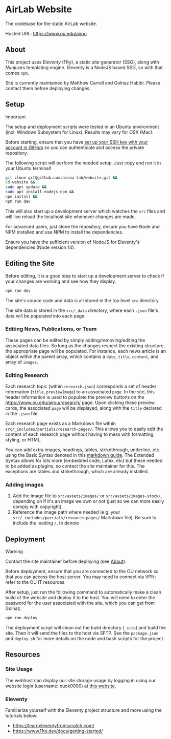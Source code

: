 # AirLab Website

The codebase for the static AirLab website.

Hosted URL: https://www.ou.edu/airou

## About

This project uses *Eleventy* (11ty), a static site generator (SSG), along with *Nunjucks* templating engine. Eleventy is a NodeJS based SSG, so with that comes `npm`.

Site is currently maintained by Matthew Carroll and Golnaz Habibi. Please contact them before deploying changes.

## Setup

> [!IMPORTANT]
> The setup and deployment scripts were tested in an Ubuntu environment (incl. Windows Subsystem for Linux). Results may vary for OSX (Mac).

Before starting, ensure that you have [set up your SSH key with your account in GitHub](https://docs.github.com/en/authentication/connecting-to-github-with-ssh) so you can authenticate and access the private repository.

The following script will perform the needed setup. Just copy and run it in your Ubuntu terminal!

```bash
git clone git@github.com:airou-lab/website.git &&
cd website &&
sudo apt update &&
sudo apt install nodejs npm &&
npm install &&
npm run dev
```

This will also start up a development server which watches the `src` files and will live reload the localhost site whenever changes are made.

For advanced users, just clone the repository, ensure you have Node and NPM installed and use NPM to install the dependencies.

Ensure you have the sufficient version of NodeJS for Eleventy's dependencies (Node version 14).

## Editing the Site

Before editing, it is a good idea to start up a development server to check if your changes are working and see how they display.

```bash
npm run dev
```

The site's source code and data is all stored in the top level `src` directory.

The site data is stored in the `src/_data` directory, where each `.json` file's data will be populated into each page.

### Editing News, Publications, or Team
These pages can be edited by simply adding/removing/editing the associated data files. So long as the changes respect the existing structure, the appropriate page will be populated. For instance, each news article is an object within the parent array, which contains a `date`, `title`, `content`, and array of `images`.

### Editing Research
Each research topic (within `research.json`) corresponds a set of header information (`title`, `previewImage`) to an associated `page`. In the site, this header information is used to populate the preview buttons on the https://www.ou.edu/airou/research/ page. Upon clicking these preview cards, the associated `page` will be displayed, along with the `title` declared in the `.json` file.

Each research page exists as a Markdown file within `src/_includes/partials/research-pages/`. This allows you to easily edit the content of each research page without having to mess with formatting, styling, or HTML. 

You can add extra images, headings, tables, strikethrough, underline, etc. using the Basic Syntax denoted in this [markdown guide](https://www.markdownguide.org/cheat-sheet/). The Extended Syntax allows for lots more (embedded code, Latex, etc) but these needed to be added as plugins, so contact the site maintainer for this. The exceptions are tables and strikethrough, which are already installed.

### Adding images
1. Add the image file to `src/assets/images/` or `src/assets/images-stock/`, depending on if it's an image we own or not (just so we can more easily comply with copyright).
2. Reference the image path where needed (e.g. your `src/_includes/partials/research-pages/` Markdown file). Be sure to include the leading `/`, to denote 

## Deployment

> [!WARNING]
> Contact the site maintainer before deploying (see [About](#about)).

Before deployment, ensure that you are connected to the OU network so that you can access the host server. You may need to connect via VPN: refer to the OU IT resources.

After setup, just run the following command to automatically make a clean build of the website and deploy it to the host. You will need to enter the password for the user associated with the site, which you can get from Golnaz.

```bash
npm run deploy
```

The deployment script will clean out the build directory (`_site`) and build the site. Then it will send the files to the host via SFTP. See the `package.json` and `deploy.sh` for more details on the node and bash scripts for the project.

## Resources

### Site Usage
The webhost can display our site storage usage by logging in using our website login (username: ouok0000) at [this website](https://ouwww.ou.edu/usage_web.php).

### Eleventy
Familiarize yourself with the Eleventy project structure and more using the tutorials below:
- https://learneleventyfromscratch.com/
- https://www.11ty.dev/docs/getting-started/
